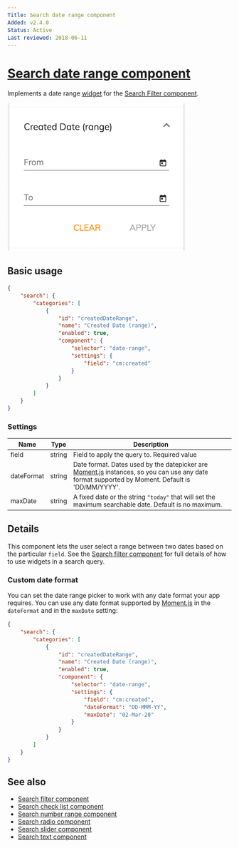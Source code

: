 ```yaml
---
Title: Search date range component
Added: v2.4.0
Status: Active
Last reviewed: 2018-06-11
---
```


# [Search date range component](../../../lib/content-services/src/lib/search/components/search-date-range/search-date-range.component.ts "Defined in search-date-range.component.ts")

Implements a date range [widget](../../../lib/testing/src/lib/core/pages/form/widgets/widget.ts) for the [Search Filter component](search-filter.component.md).

![Date Range Widget](../../docassets/images/search-date-range.png)

## Basic usage

```json
{
    "search": {
        "categories": [
            {
                "id": "createdDateRange",
                "name": "Created Date (range)",
                "enabled": true,
                "component": {
                    "selector": "date-range",
                    "settings": {
                        "field": "cm:created"
                    }
                }
            }
        ]
    }
}
```

### Settings

| Name | Type | Description |
| ---- | ---- | ----------- |
| field | string | Field to apply the query to. Required value |
| dateFormat | string | Date format. Dates used by the datepicker are [Moment.js](https://momentjs.com/docs/#/parsing/string-format/) instances, so you can use any date format supported by Moment. Default is 'DD/MM/YYYY'. |
| maxDate | string | A fixed date or the string `"today"` that will set the maximum searchable date. Default is no maximum. |

## Details

This component lets the user select a range between two dates based on the particular `field`.
See the [Search filter component](search-filter.component.md) for full details of how to use widgets
in a search query.

### Custom date format

You can set the date range picker to work with any date format your app requires. You can use
any date format supported by [Moment.js](https://momentjs.com/docs/#/parsing/string-format/)
in the `dateFormat` and in the `maxDate` setting:

```json
{
    "search": {
        "categories": [
            {
                "id": "createdDateRange",
                "name": "Created Date (range)",
                "enabled": true,
                "component": {
                    "selector": "date-range",
                    "settings": {
                        "field": "cm:created",
                        "dateFormat": "DD-MMM-YY",
                        "maxDate": "02-Mar-20"
                    }
                }
            }
        ]
    }
}
```

## See also

-   [Search filter component](search-filter.component.md)
-   [Search check list component](search-check-list.component.md)
-   [Search number range component](search-number-range.component.md)
-   [Search radio component](search-radio.component.md)
-   [Search slider component](search-slider.component.md)
-   [Search text component](search-text.component.md)
